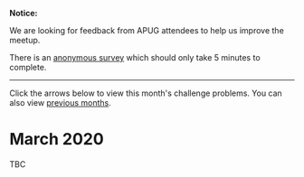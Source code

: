 **Notice:**

We are looking for feedback from APUG attendees to help us improve the meetup.

There is an [anonymous survey](https://forms.gle/cHzxANBttdx8536g8) which should only take 5 minutes to complete.

-----

Click the arrows below to view this month's challenge problems. You can also view [previous months](/previous).

# March 2020

TBC
